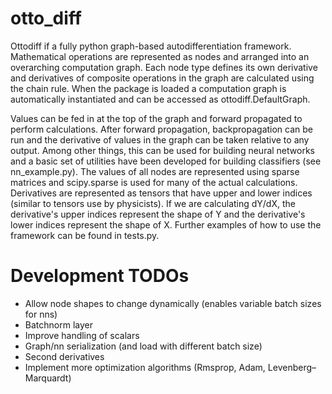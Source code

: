 # otto_diff

Ottodiff if a fully python graph-based autodifferentiation framework. Mathematical operations are represented as nodes and arranged into an overarching computation graph. Each node type defines its own derivative and derivatives of composite operations in the graph are calculated using the chain rule. When the package is loaded a computation graph is automatically instantiated and can be accessed as ottodiff.DefaultGraph.

Values can be fed in at the top of the graph and forward propagated to perform calculations. After forward propagation, backpropagation can be run and the derivative of values in the graph can be taken relative to any output. Among other things, this can be used for building neural networks and a basic set of utilities have been developed for building classifiers (see nn_example.py). The values of all nodes are represented using sparse matrices and scipy.sparse is used for many of the actual calculations. Derivatives are represented as tensors that have upper and lower indices (similar to tensors use by physicists). If we are calculating dY/dX, the derivative's upper indices represent the shape of Y and the derivative's lower indices represent the shape of X. Further examples of how to use the framework can be found in tests.py.

# Development TODOs
- Allow node shapes to change dynamically (enables variable batch sizes for nns)
- Batchnorm layer
- Improve handling of scalars
- Graph/nn serialization (and load with different batch size)
- Second derivatives
- Implement more optimization algorithms (Rmsprop, Adam, Levenberg–Marquardt)

